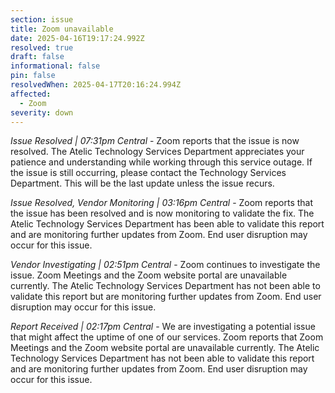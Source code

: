 ```yaml
---
section: issue
title: Zoom unavailable
date: 2025-04-16T19:17:24.992Z
resolved: true
draft: false
informational: false
pin: false
resolvedWhen: 2025-04-17T20:16:24.994Z
affected:
  - Zoom
severity: down
---
```

*Issue Resolved | 07:31pm Central* - Zoom reports that the issue is now resolved. The Atelic Technology Services Department appreciates your patience and understanding while working through this service outage. If the issue is still occurring, please contact the Technology Services Department. This will be the last update unless the issue recurs.

*Issue Resolved, Vendor Monitoring | 03:16pm Central* - Zoom reports that the issue has been resolved and is now monitoring to validate the fix. The Atelic Technology Services Department has been able to validate this report and are monitoring further updates from Zoom. End user disruption may occur for this issue.

*Vendor Investigating | 02:51pm Central* - Zoom continues to investigate the issue. Zoom Meetings and the Zoom website portal are unavailable currently. The Atelic Technology Services Department has not been able to validate this report but are monitoring further updates from Zoom. End user disruption may occur for this issue.

*Report Received | 02:17pm Central* - We are investigating a potential issue that might affect the uptime of one of our services. Zoom reports that Zoom Meetings and the Zoom website portal are unavailable currently. The Atelic Technology Services Department has not been able to validate this report and are monitoring further updates from Zoom. End user disruption may occur for this issue.